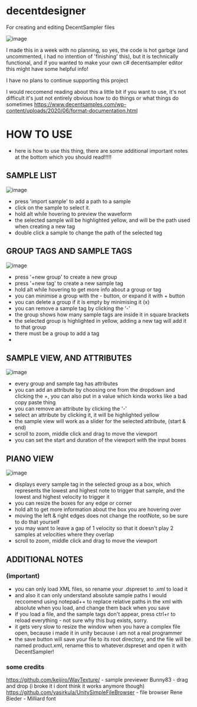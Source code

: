 # decentdesigner
For creating and editing DecentSampler files

![image](https://user-images.githubusercontent.com/24799349/114380064-83d82880-9b81-11eb-81d2-d54c80ce0e67.png)

I made this in a week with no planning, so yes, the code is hot garbge (and uncommented, i had no intention of 'finishing' this), but it is technically functional, and if you wanted to make your own c# decentsampler editor this might have some helpful info!

I have no plans to continue supporting this project

I would reccomend reading about this a little bit if you want to use, it's not difficult it's just not entirely obvious how to do things or what things do sometimes
https://www.decentsamples.com/wp-content/uploads/2020/06/format-documentation.html

# HOW TO USE
- here is how to use this thing, there are some additional important notes at the bottom which you should read!!!!!

## SAMPLE LIST

![image](https://user-images.githubusercontent.com/24799349/114381475-11684800-9b83-11eb-85cd-19718f0948db.png)
- press 'import sample' to add a path to a sample
- click on the sample to select it.
- hold alt while hovering to preview the waveform
- the selected sample will be highlighted yellow, and will be the path used when creating a new tag
- double click a sample to change the path of the selected tag

## GROUP TAGS AND SAMPLE TAGS

![image](https://user-images.githubusercontent.com/24799349/114381745-61470f00-9b83-11eb-8f14-bd160753a370.png)
- press '+new group' to create a new group
- press '+new tag' to create a new sample tag
- hold alt while hovering to get more info about a group or tag
- you can minimise a group with the - button, or expand it with + button
- you can delete a group if it is empty by minimising it (x)
- you can remove a sample tag by clicking the '\-'
- the group shows how many sample tags are inside it in square brackets
- the selected group is highlighted in yellow, adding a new tag will add it to that group
- there must be a group to add a tag
- 
## SAMPLE VIEW, AND ATTRIBUTES

![image](https://user-images.githubusercontent.com/24799349/114382147-f0542700-9b83-11eb-8486-dc973b44d9d3.png)
- every group and sample tag has attributes
- you can add an attribute by choosing one from the dropdown and clicking the +, you can also put in a value which kinda works like a bad copy paste thing
- you can remove an attribute by clicking the '\-'
- select an attribute by clicking it, it will be highlighted yellow
- the sample view will work as a slider for the selected attribute, (start & end)
- scroll to zoom, middle click and drag to move the viewport
- you can set the start and duration of the viewport with the input boxes

## PIANO VIEW

![image](https://user-images.githubusercontent.com/24799349/114383392-6442ff00-9b85-11eb-8549-495be2024bc4.png)
- displays every sample tag in the selected group as a box, which represents the lowest and highest note to trigger that sample, and the lowest and highest velocity to trigger it
- you can resize the boxes for any edge or corner
- hold alt to get more information about the box you are hovering over
- moving the left & right edges does not change the rootNote, so be sure to do that yourself
- you may want to leave a gap of 1 velocity so that it doesn't play 2 samples at velocities where they overlap
- scroll to zoom, middle click and drag to move the viewport

## ADDITIONAL NOTES
### (important)
- you can only load XML files, so rename your .dspreset to .xml to load it
- and also it can only understand absolute sample paths I would reccomend using notepad++ to replace relative paths in the xml with absolute when you load, and change them back when you save
- if you load a file, and the sample tags don't appear, press ctrl+r to reload everything \- not sure why this bug exists, sorry.
- it gets very slow to resize the window when you have a complex file open, because i made it in unity because i am not a real programmer
- the save button will save your file to its root directory, and the file will be named product.xml, rename this to whatever.dspreset and open it with DecentSampler!

### some credits
https://github.com/keijiro/WavTexture/ - sample previewer
Bunny83 - drag and drop (i broke it i dont think it works anymore though)
https://github.com/yasirkula/UnitySimpleFileBrowser - file browser
Rene Bieder - Milliard font
